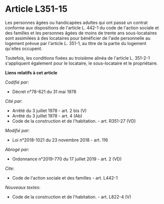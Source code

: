 # Article L351-15

Les personnes âgées ou handicapées adultes qui ont passé un contrat conforme aux dispositions de l'article L. 442-1 du code
de l'action sociale et des familles et les personnes âgées de moins de trente ans sous-locataires sont assimilées à des
locataires pour bénéficier de l'aide personnelle au logement prévue par l'article L. 351-1, au titre de la partie du logement
qu'elles occupent.

Toutefois, les conditions fixées au troisième alinéa de l'article L. 351-2-1 s'appliquent également pour le locataire, le
sous-locataire et le propriétaire.

**Liens relatifs à cet article**

_Codifié par_:

  - Décret n°78-621 du 31 mai 1978

_Cité par_:

  - Arrêté du 3 juillet 1978 - art. 2 bis (V)
  - Arrêté du 3 juillet 1978 - art. 4 (Ab)
  - Code de la construction et de l'habitation. - art. R351-27 (VD)

_Modifié par_:

  - Loi n°2018-1021 du 23 novembre 2018 - art. 116

_Abrogé par_:

  - Ordonnance n°2019-770 du 17 juillet 2019 - art. 2 (VD)

_Cite_:

  - Code de l'action sociale et des familles - art. L442-1

_Nouveaux textes_:

  - Code de la construction et de l'habitation. - art. L822-4 (V)
